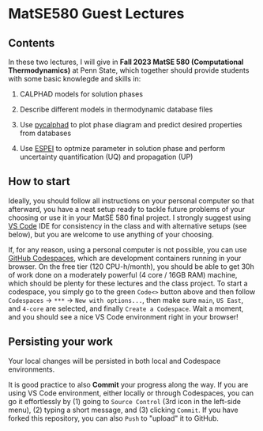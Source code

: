 # MatSE580 Guest Lectures

## Contents
In these two lectures, I will give in **Fall 2023 MatSE 580 (Computational Thermodynamics)** at Penn State, which together should provide students with some basic knowlegde and skills in:
1. CALPHAD models for solution phases

2. Describe different models in thermodynamic database files

3. Use [pycalphad](https://pycalphad.org/docs/latest/) to plot phase diagram and predict desired properties from databases

4. Use [ESPEI](https://espei.org/en/latest/) to optmize parameter in solution phase and perform uncertainty quantification (UQ) and propagation (UP)


## How to start
Ideally, you should follow all instructions on your personal computer so that afterward, you have a neat setup ready to tackle future problems of your choosing or use it in your MatSE 580 final project. I strongly suggest using [VS Code](https://code.visualstudio.com) IDE for consistency in the class and with alternative setups (see below), but you are welcome to use anything of your choosing.

If, for any reason, using a personal computer is not possible, you can use [GitHub Codespaces](https://docs.github.com/codespaces), which are development containers running in your browser. On the free tier (120 CPU-h/month), you should be able to get 30h of work done on a moderately powerful (4 core / 16GB RAM) machine, which should be plenty for these lectures and the class project. To start a codespace, you simply go to the green `Code<>` button above and then follow `Codespaces` -> `***` -> `New with options...`, then make sure `main`, `US East`, and `4-core` are selected, and finally `Create a Codespace`. Wait a moment, and you should see a nice VS Code environment right in your browser!

## Persisting your work

Your local changes will be persisted in both local and Codespace environments.

It is good practice to also **Commit** your progress along the way. If you are using VS Code environment, either locally or through Codespaces, you can go it effortlessly by (1) going to `Source Control` (3rd icon in the left-side menu), (2) typing a short message, and (3) clicking `Commit`. If you have forked this repository, you can also `Push` to "upload" it to GitHub.
